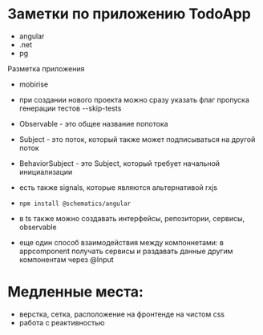 # Заметки по приложению TodoApp

- angular
- .net
- pg

Разметка приложения
- mobirise

- при создании нового проекта можно сразу указать флаг пропуска генерации тестов --skip-tests

- Observable - это общее название попотока
- Subject - это поток, который также может подписываться на другой поток
- BehaviorSubject - это Subject, который требует начальной инициализации

- есть также signals, которые являются альтернативой rxjs

- ```npm install @schematics/angular```

- в ts также можно создавать интерфейсы, репозитории, сервисы, observable

- еще один способ взаимодействия между компоннетами: в appcomponent получать сервисы и раздавать данные другим компонентам через @Input




# Медленные места:

- верстка, сетка, расположение на фронтенде на чистом css
- работа с реактивностью